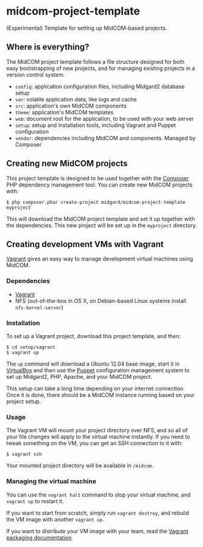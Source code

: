 midcom-project-template
========================

(Experimental) Template for setting up MidCOM-based projects.

## Where is everything?

The MidCOM project template follows a file structure designed for both easy bootstrapping of new projects, and for managing existing projects in a version control system.

* `config`: application configuration files, including Midgard2 database setup
* `var`: volatile application data, like logs and cache
* `src`: application's own MidCOM components
* `theme`: application's MidCOM templates
* `web`: document root for the application, to be used with your web server
* `setup`: setup and installation tools, including Vagrant and Puppet configuration
* `vendor`: dependencies including MidCOM and components. Managed by Composer

## Creating new MidCOM projects

This project template is designed to be used together with the [Composer](http://getcomposer.org/) PHP dependency management tool. You can create new MidCOM projects with:

    $ php composer.phar create-project midgard/midcom-project-template myproject

This will download the MidCOM project template and set it up together with the dependencies. This new project will be set up in the `myproject` directory.

## Creating development VMs with Vagrant

[Vagrant](http://vagrantup.com) gives an easy way to manage development virtual machines using MidCOM.

### Dependencies

* [Vagrant](http://vagrantup.com)
* NFS (out-of-the-box in OS X, on Debian-based Linux systems install `nfs-kernel-server`)

### Installation

To set up a Vagrant project, download this project template, and then:

    $ cd setup/vagrant
    $ vagrant up

The `up` command will download a Ubuntu 12.04 base image, start it in [VirtualBox](https://www.virtualbox.org/) and then use the [Puppet](http://puppetlabs.com/) configuration management system to set up Midgard2, PHP, Apache, and your MidCOM project.

This setup can take a long time depending on your internet connection. Once it is done, there should be a MidCOM instance running based on your project setup.

### Usage

The Vagrant VM will mount your project directory over NFS, and so all of your file changes will apply to the virtual machine instantly. If you need to tweak something on the VM, you can get an SSH connection to it with:

    $ vagrant ssh

Your mounted project directory will be available in `/midcom`.

### Managing the virtual machine

You can use the `vagrant halt` command to stop your virtual machine, and `vagrant up` to restart it.

If you want to start from scratch, simply run `vagrant destroy`, and rebuild the VM image with another `vagrant up`.

If you want to distribute your VM image with your team, read the [Vagrant packaging documentation](http://vagrantup.com/v1/docs/getting-started/packaging.html).
